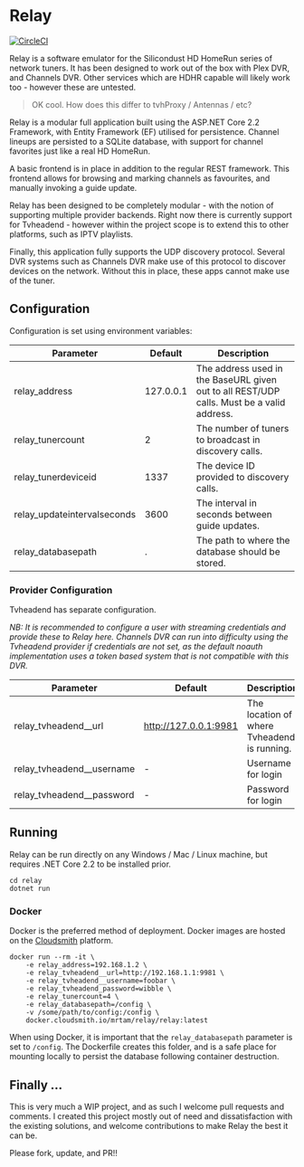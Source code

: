 # Relay
[![CircleCI](https://circleci.com/gh/MrTam/relay.svg?style=svg)](https://circleci.com/gh/MrTam/relay)

Relay is a software emulator for the Silicondust HD HomeRun series of network tuners.
It has been designed to work out of the box with Plex DVR, and Channels DVR. Other services
which are HDHR capable will likely work too - however these are untested.

> OK cool. How does this differ to tvhProxy / Antennas / etc?

Relay is a modular full application built using the ASP.NET Core 2.2 Framework, with Entity Framework
(EF) utilised for persistence. Channel lineups are persisted to a SQLite database, with support for
channel favorites just like a real HD HomeRun.

A basic frontend is in place in addition to the regular REST framework. This frontend allows for
browsing and marking channels as favourites, and manually invoking a guide update.

Relay has been designed to be completely modular - with the notion of supporting multiple provider
backends. Right now there is currently support for Tvheadend - however within the project scope
is to extend this to other platforms, such as IPTV playlists.

Finally, this application fully supports the UDP discovery protocol. Several DVR systems such 
as Channels DVR make use of this protocol to discover devices on the network. Without this in
place, these apps cannot make use of the tuner.

## Configuration

Configuration is set using environment variables:

|Parameter|Default|Description|
|---------|-------|-----------|
|relay_address|127.0.0.1|The address used in the BaseURL given out to all REST/UDP calls. Must be a valid address.|
|relay_tunercount|2|The number of tuners to broadcast in discovery calls.|
|relay_tunerdeviceid|1337|The device ID provided to discovery calls. |
|relay_updateintervalseconds|3600|The interval in seconds between guide updates.|
|relay_databasepath|.|The path to where the database should be stored. |

### Provider Configuration

Tvheadend has separate configuration.

*NB: It is recommended to configure a user with streaming credentials and provide these 
to Relay here. Channels DVR can run into difficulty using the Tvheadend provider if credentials
are not set, as the default noauth implementation uses a token based system that is not
compatible with this DVR.*


|Parameter|Default|Description|
|---------|-------|-----------|
|relay_tvheadend__url|http://127.0.0.1:9981|The location of where Tvheadend is running.|
|relay_tvheadend__username|-|Username for login|
|relay_tvheadend__password|-|Password for login|

## Running 

Relay can be run directly on any Windows / Mac / Linux machine, but requires .NET Core 2.2 to be installed prior.

```
cd relay
dotnet run
```

### Docker

Docker is the preferred method of deployment.
Docker images are hosted on the [Cloudsmith](https://cloudsmith.com) platform.

```
docker run --rm -it \
    -e relay_address=192.168.1.2 \
    -e relay_tvheadend__url=http://192.168.1.1:9981 \
    -e relay_tvheadend__username=foobar \
    -e relay_tvheadend_password=wibble \
    -e relay_tunercount=4 \
    -e relay_databasepath=/config \
    -v /some/path/to/config:/config \
    docker.cloudsmith.io/mrtam/relay/relay:latest
```

When using Docker, it is important that the `relay_databasepath` parameter is set to `/config`.
The Dockerfile creates this folder, and is a safe place for mounting locally to persist the
database following container destruction.

## Finally ...

This is very much a WIP project, and as such I welcome pull requests and comments. I created this
project mostly out of need and dissatisfaction with the existing solutions, and welcome contributions
to make Relay the best it can be.

Please fork, update, and PR!!
